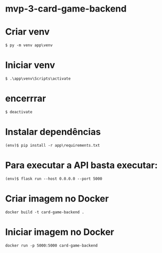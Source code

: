 # mvp-3-card-game-backend

# Criar venv

```
$ py -m venv app\venv
```

# Iniciar venv

```
$ .\app\venv\Scripts\activate
```

# encerrrar

```
$ deactivate
```

# Instalar dependências

```
(env)$ pip install -r app\requirements.txt
```

# Para executar a API basta executar:

```
(env)$ flask run --host 0.0.0.0 --port 5000
```

# Criar imagem no Docker

```
docker build -t card-game-backend .
```

# Iniciar imagem no Docker

```
docker run -p 5000:5000 card-game-backend
```
